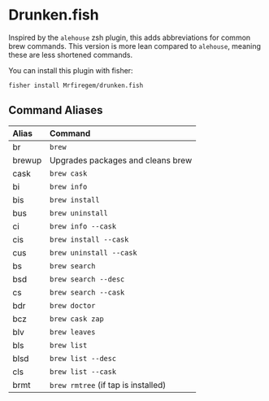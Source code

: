 # Drunken.fish

Inspired by the `alehouse` zsh plugin, this adds abbreviations for common brew commands. This version is more lean compared to `alehouse`, meaning these are less shortened commands.

You can install this plugin with fisher:

```shell
fisher install Mrfiregem/drunken.fish
```

## Command Aliases

| Alias  | Command                             |
| :----- | :---------------------------------- |
| br     | `brew`                              |
| brewup | Upgrades packages and cleans brew   |
| cask   | `brew cask`                         |
| bi     | `brew info`                         |
| bis    | `brew install`                      |
| bus    | `brew uninstall`                    |
| ci     | `brew info --cask`                  |
| cis    | `brew install --cask`               |
| cus    | `brew uninstall --cask`             |
| bs     | `brew search`                       |
| bsd    | `brew search --desc`                |
| cs     | `brew search --cask`                |
| bdr    | `brew doctor`                       |
| bcz    | `brew cask zap`                     |
| blv    | `brew leaves`                       |
| bls    | `brew list`                         |
| blsd   | `brew list --desc`                  |
| cls    | `brew list --cask`                  |
| brmt   | `brew rmtree` (if tap is installed) |
